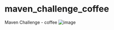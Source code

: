 # maven_challenge_coffee
Maven Challenge - coffee 
![image](https://github.com/klaudiaGie/maven_challenge_coffee/assets/169670432/b56244d4-bb74-4675-9ecb-dfc45c0c2779)
